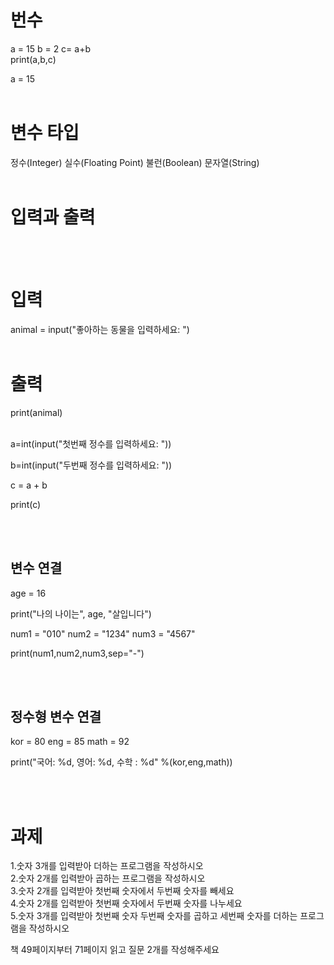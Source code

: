 # 번수
a = 15
b = 2
c= a+b<br>
print(a,b,c)

a = 15
<br><br>


# 변수 타입 
정수(Integer)
실수(Floating Point)
불런(Boolean)
문자열(String)
<br><br>

# 입력과 출력
<br><br>

# 입력
animal = input("좋아하는 동물을 입력하세요: ")
<br><br>
# 출력
print(animal)
<br><br>


a=int(input("첫번째 정수를 입력하세요: "))

b=int(input("두번째 정수를 입력하세요: "))

c = a + b

print(c)

<br><br>
## 변수 연결
age = 16

print("나의 나이는", age, "살입니다")


num1 = "010"
num2 = "1234"
num3 = "4567"

print(num1,num2,num3,sep="-")


<br><br>
## 정수형 변수 연결 
kor = 80
eng = 85
math = 92

print("국어: %d, 영어: %d, 수학 : %d" %(kor,eng,math))


<br><br>
# 과제
1.숫자 3개를 입력받아 더하는 프로그램을 작성하시오<br>
2.숫자 2개를 입력받아 곱하는 프로그램을 작성하시오<br>
3.숫자 2개를 입력받아 첫번째 숫자에서 두번째 숫자를 빼세요<br>
4.숫자 2개를 입력받아 첫번째 숫자에서 두번째 숫자를 나누세요<br>
5.숫자 3개를 입력받아 첫번째 숫자 두번째 숫자를 곱하고 세번째 숫자를 더하는 프로그램을 작성하시오<br>

책 49페이지부터 71페이지 읽고 질문 2개를 작성해주세요











